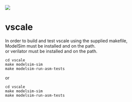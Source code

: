 <img src="http://albert-magyar.github.io/vscale/vscale.svg">

# vscale

In order to build and test vscale using the supplied makefile,  
ModelSim must be installed and on the path.  
or verilator must be installed and on the path.

```
cd vscale
make modelsim-sim
make modelsim-run-asm-tests
```
or
```
cd vscale
make modelsim-sim
make modelsim-run-asm-tests
```
